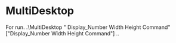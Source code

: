 # MultiDesktop

For run. .\MultiDesktop " Display_Number Width Height Command"  ["Display_Number Width Height Command"] ..
